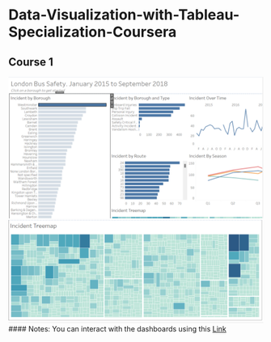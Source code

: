 # Data-Visualization-with-Tableau-Specialization-Coursera

## Course 1
<img src="1. Fundamentals of Visualization with Tableau/images/bus_safety.png" >
<img src="1. Fundamentals of Visualization with Tableau/images/treemap.png" >
#### Notes:
You can interact with the dashboards using this <a href="https://public.tableau.com/app/profile/ahmed.camara">Link</a>
